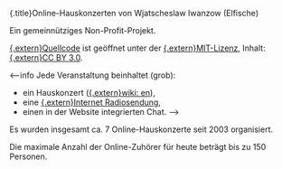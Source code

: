 
{.title}Online-Hauskonzerten von Wjatscheslaw Iwanzow (Elfische)

Ein gemeinnütziges Non-Profit-Projekt.

[{.extern}Quellcode](https://github.com/elfische-ru/source) ist geöffnet unter der [{.extern}MIT-Lizenz](http://de.wikipedia.org/wiki/MIT-Lizenz), Inhalt: [{.extern}CC BY 3.0](http://creativecommons.org/licenses/by/3.0/deed.de).

<--info
Jede Veranstaltung beinhaltet (grob):

- ein Hauskonzert ([{.extern}wiki: en](http://en.wikipedia.org/wiki/House_concert)),
- eine [{.extern}Internet Radiosendung](http://de.wikipedia.org/wiki/Internetradio),
- einen in der Website integrierten Chat.
-->

Es wurden insgesamt ca. 7 Online-Hauskonzerte seit 2003 organisiert.

Die maximale Anzahl der Online-Zuhörer für heute beträgt bis zu 150 Personen.
